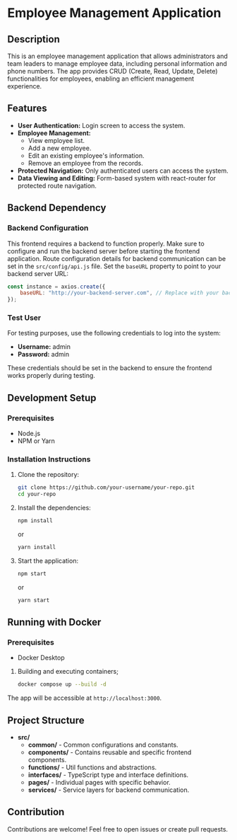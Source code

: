 # Employee Management Application

## Description

This is an employee management application that allows administrators and team leaders to manage employee data, including personal information and phone numbers. The app provides CRUD (Create, Read, Update, Delete) functionalities for employees, enabling an efficient management experience.

## Features

- **User Authentication:** Login screen to access the system.
- **Employee Management:**
    - View employee list.
    - Add a new employee.
    - Edit an existing employee's information.
    - Remove an employee from the records.
- **Protected Navigation:** Only authenticated users can access the system.
- **Data Viewing and Editing:** Form-based system with react-router for protected route navigation.

## Backend Dependency

### Backend Configuration

This frontend requires a backend to function properly. Make sure to configure and run the backend server before starting the frontend application. Route configuration details for backend communication can be set in the `src/config/api.js` file. Set the `baseURL` property to point to your backend server URL:

```javascript
const instance = axios.create({
    baseURL: "http://your-backend-server.com", // Replace with your backend API hostname
});
```

### Test User

For testing purposes, use the following credentials to log into the system:

- **Username:** admin
- **Password:** admin

These credentials should be set in the backend to ensure the frontend works properly during testing.

## Development Setup

### Prerequisites
- Node.js
- NPM or Yarn

### Installation Instructions

1. Clone the repository:
   ```bash
   git clone https://github.com/your-username/your-repo.git
   cd your-repo
   ```

2. Install the dependencies:
   ```bash
   npm install
   ```
   or
   ```bash
   yarn install
   ```

3. Start the application:
   ```bash
   npm start
   ```
   or
   ```bash
   yarn start
   ```
   
## Running with Docker

### Prerequisites
- Docker Desktop

1. Building and executing containers;
    ```bash
    docker compose up --build -d
   ```

The app will be accessible at `http://localhost:3000`.

## Project Structure

- **src/**
    - **common/** - Common configurations and constants.
    - **components/** - Contains reusable and specific frontend components.
    - **functions/** - Util functions and abstractions.
    - **interfaces/** - TypeScript type and interface definitions.
    - **pages/** - Individual pages with specific behavior.
    - **services/** - Service layers for backend communication.

## Contribution

Contributions are welcome! Feel free to open issues or create pull requests.
